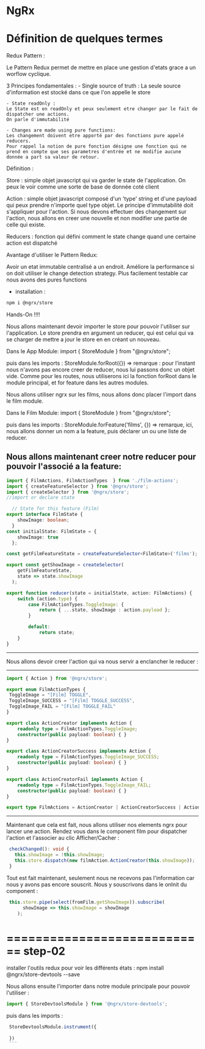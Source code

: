 NgRx
====

# Définition de quelques termes #

Redux Pattern : 

Le Pattern Redux permet de mettre en place une gestion d'etats grace a un worflow cyclique.

3 Principes fondamentales :
	- Single source of truth : 
	La seule source d'information est stocké dans ce que l'on appelle le store 
	
	- State readOnly : 
	Le State est en readOnly et peux seulement etre changer par le fait de dispatcher une actions.
	On parle d'immutabilité
	
	- Changes are made using pure functions:
	Les changement doivent etre apporté par des fonctions pure appelé reducers.
	Pour rappel la notion de pure fonction désigne une fonction qui ne prend en compte que ses parametres d'entrée et ne modifie aucune donnée a part sa valeur de retour.
	
	
Définition : 

Store : simple objet javascript qui va garder le state de l'application.
On peux le voir comme une sorte de base de donnée coté client

Action : simple objet javascript composé d'un 'type' string et d'une payload qui peux prendre n'importe quel type objet.
Le principe d'immutabilité doit s'appliquer pour l'action. Si nous devons effectuer des changement sur l'action, nous allons en creer une nouvelle et non modifier une partie de celle qui existe.

Reducers : fonction qui défini comment le state change quand une certaine action est dispatché

Avantage d'utiliser le Pattern Redux:

Avoir un etat immutable centralisé a un endroit.
Améliore la performance si on doit utiliser le change detection strategy.
Plus facilement testable car nous avons des pures functions


* installation :
```bash
npm i @ngrx/store
```
Hands-On !!!!

Nous allons maintenant devoir importer le store pour pouvoir l'utiliser sur l'application.
Le store prendra en argument un reducer, qui est celui qui va se charger de mettre a jour le store en en créant un nouveau.

Dans le App Module: 
import { StoreModule } from "@ngrx/store";

puis dans les imports : 
StoreModule.forRoot({}) 
=> remarque : pour l'instant nous n'avons pas encore creer de reducer, nous lui passons donc un objet vide.
Comme pour les routes, nous utiliserons ici la fonction forRoot dans le module principal, et for feature dans les autres modules. 

Nous allons utiliser ngrx sur les films, nous allons donc placer l'import dans le film module.

Dans le Film Module: 
import { StoreModule } from "@ngrx/store";

puis dans les imports : 
StoreModule.forFeature('films', {})
=> remarque, ici, nous allons donner un nom a la feature, puis déclarer un ou une liste de reducer.

Nous allons maintenant creer notre reducer pour pouvoir l'associé a la feature: 
----
```typescript
import { FilmActions, FilmActionTypes  } from './film-actions';
import { createFeatureSelector } from '@ngrx/store';
import { createSelector } from '@ngrx/store';
//import or declare state

  // State for this feature (Film)
export interface FilmState {
    showImage: boolean;
  }
const initialState: FilmState = {
    showImage: true
  };

const getFilmFeatureState = createFeatureSelector<FilmState>('films');

export const getShowImage = createSelector(
    getFilmFeatureState,
    state => state.showImage
  );

export function reducer(state = initialState, action: FilmActions) {
    switch (action.type) {
        case FilmActionTypes.ToggleImage: {
            return { ...state, showImage : action.payload };
        }

        default:
            return state;
    }
}
```
---

Nous allons devoir creer l'action qui va nous servir a enclancher le reducer : 

---------
```typescript
import { Action } from '@ngrx/store';

export enum FilmActionTypes {
 ToggleImage = "[Film] TOGGLE",
 ToggleImage_SUCCESS = "[Film] TOGGLE_SUCCESS",
 ToggleImage_FAIL = "[Film] TOGGLE_FAIL"
}

export class ActionCreator implements Action {
    readonly type = FilmActionTypes.ToggleImage;
    constructor(public payload: boolean) { }
}

export class ActionCreatorSuccess implements Action {
    readonly type = FilmActionTypes.ToggleImage_SUCCESS;
    constructor(public payload: boolean) { }
}

export class ActionCreatorFail implements Action {
    readonly type = FilmActionTypes.ToggleImage_FAIL;
    constructor(public payload: boolean) { }
}

export type FilmActions = ActionCreator | ActionCreatorSuccess | ActionCreatorFail;
```
---------

Maintenant que cela est fait, nous allons utiliser nos elements ngrx pour lancer une action.
Rendez vous dans le component film pour dispatcher l'action et l'associer au clic Afficher/Cacher : 


 ```typescript
  checkChanged(): void {
    this.showImage = !this.showImage;
    this.store.dispatch(new filmAction.ActionCreator(this.showImage));
  }
  ```

Tout est fait maintenant, seulement nous ne recevons pas l'information car nous y avons pas encore souscrit.
Nous y souscrivons dans le onInit du component : 

```typescript
 this.store.pipe(select(fromFilm.getShowImage)).subscribe(
      showImage => this.showImage = showImage
    );
```
============================
step-02
============================

installer l'outils redux pour voir les différents états : 
npm install @ngrx/store-devtools --save

Nous allons ensuite l'importer dans notre module principale pour pouvoir l'utiliser : 

```typescript
import { StoreDevtoolsModule } from '@ngrx/store-devtools';
```
puis dans les imports : 
   ```typescript
    StoreDevtoolsModule.instrument({
      
    })
    ```
    